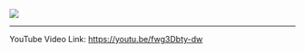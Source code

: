 [![](https://i.ytimg.com/vi/fwg3Dbty-dw/hqdefault.jpg?sqp=-oaymwEZCPYBEIoBSFXyq4qpAwsIARUAAIhCGAFwAQ==&rs=AOn4CLDknQnqiZIF6583-N6K7jiX8wVgcQ)](https://youtu.be/fwg3Dbty-dw)

----

YouTube Video Link: https://youtu.be/fwg3Dbty-dw